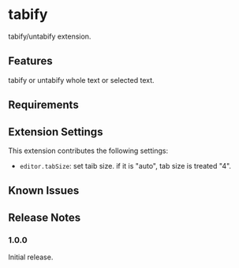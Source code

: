 # tabify

tabify/untabify extension.

## Features

tabify or untabify whole text or selected text.

## Requirements

## Extension Settings

This extension contributes the following settings:

* `editor.tabSize`: set taib size. if it is "auto", tab size is treated "4".

## Known Issues

## Release Notes

### 1.0.0

Initial release.
